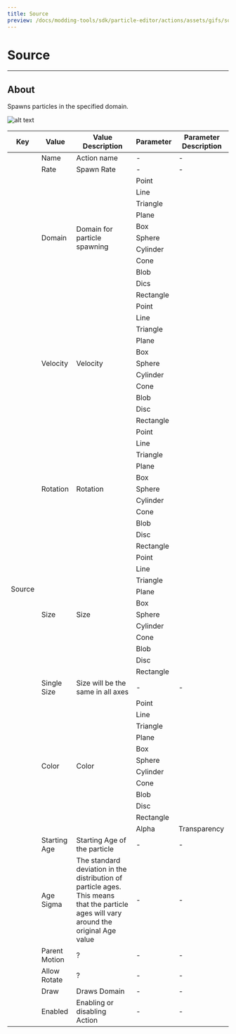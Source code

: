 ```yaml
---
title: Source
preview: /docs/modding-tools/sdk/particle-editor/actions/assets/gifs/source-kill.gif
---
```


# Source

___

## About

Spawns particles in the specified domain.

![alt text](assets/gifs/source-kill.gif)

<table><thead>
  <tr>
    <th>Key</th>
    <th>Value</th>
    <th>Value Description</th>
    <th>Parameter</th>
    <th>Parameter Description</th>
  </tr></thead>
<tbody>
  <tr>
    <td rowspan="65">Source</td>
    <td>Name</td>
    <td>Action name</td>
    <td>-</td>
    <td>-</td>
  </tr>
  <tr>
    <td>Rate</td>
    <td>Spawn Rate</td>
    <td>-</td>
    <td>-</td>
  </tr>
  <tr>
    <td rowspan="11">Domain</td>
    <td rowspan="11">Domain for particle spawning</td>
    <td>Point</td>
    <td></td>
  </tr>
  <tr>
    <td>Line</td>
    <td></td>
  </tr>
  <tr>
    <td>Triangle</td>
    <td></td>
  </tr>
  <tr>
    <td>Plane</td>
    <td></td>
  </tr>
  <tr>
    <td>Box</td>
    <td></td>
  </tr>
  <tr>
    <td>Sphere</td>
    <td></td>
  </tr>
  <tr>
    <td>Cylinder</td>
    <td></td>
  </tr>
  <tr>
    <td>Cone</td>
    <td></td>
  </tr>
  <tr>
    <td>Blob</td>
    <td></td>
  </tr>
  <tr>
    <td>Dics</td>
    <td></td>
  </tr>
  <tr>
    <td>Rectangle</td>
    <td></td>
  </tr>
  <tr>
    <td rowspan="11">Velocity</td>
    <td rowspan="11">Velocity</td>
    <td>Point</td>
    <td></td>
  </tr>
  <tr>
    <td>Line</td>
    <td></td>
  </tr>
  <tr>
    <td>Triangle</td>
    <td></td>
  </tr>
  <tr>
    <td>Plane</td>
    <td></td>
  </tr>
  <tr>
    <td>Box</td>
    <td></td>
  </tr>
  <tr>
    <td>Sphere</td>
    <td></td>
  </tr>
  <tr>
    <td>Cylinder</td>
    <td></td>
  </tr>
  <tr>
    <td>Cone</td>
    <td></td>
  </tr>
  <tr>
    <td>Blob</td>
    <td></td>
  </tr>
  <tr>
    <td>Disc</td>
    <td></td>
  </tr>
  <tr>
    <td>Rectangle</td>
    <td></td>
  </tr>
  <tr>
    <td rowspan="11">Rotation</td>
    <td rowspan="11">Rotation</td>
    <td>Point</td>
    <td></td>
  </tr>
  <tr>
    <td>Line</td>
    <td></td>
  </tr>
  <tr>
    <td>Triangle</td>
    <td></td>
  </tr>
  <tr>
    <td>Plane</td>
    <td></td>
  </tr>
  <tr>
    <td>Box</td>
    <td></td>
  </tr>
  <tr>
    <td>Sphere</td>
    <td></td>
  </tr>
  <tr>
    <td>Cylinder</td>
    <td></td>
  </tr>
  <tr>
    <td>Cone</td>
    <td></td>
  </tr>
  <tr>
    <td>Blob</td>
    <td></td>
  </tr>
  <tr>
    <td>Disc</td>
    <td></td>
  </tr>
  <tr>
    <td>Rectangle</td>
    <td></td>
  </tr>
  <tr>
    <td rowspan="11">Size</td>
    <td rowspan="11">Size</td>
    <td>Point</td>
    <td></td>
  </tr>
  <tr>
    <td>Line</td>
    <td></td>
  </tr>
  <tr>
    <td>Triangle</td>
    <td></td>
  </tr>
  <tr>
    <td>Plane</td>
    <td></td>
  </tr>
  <tr>
    <td>Box</td>
    <td></td>
  </tr>
  <tr>
    <td>Sphere</td>
    <td></td>
  </tr>
  <tr>
    <td>Cylinder</td>
    <td></td>
  </tr>
  <tr>
    <td>Cone</td>
    <td></td>
  </tr>
  <tr>
    <td>Blob</td>
    <td></td>
  </tr>
  <tr>
    <td>Disc</td>
    <td></td>
  </tr>
  <tr>
    <td>Rectangle</td>
    <td></td>
  </tr>
  <tr>
    <td>Single Size</td>
    <td>Size will be the same in all axes</td>
    <td>-</td>
    <td>-</td>
  </tr>
  <tr>
    <td rowspan="12">Color</td>
    <td rowspan="12">Color</td>
    <td>Point</td>
    <td></td>
  </tr>
  <tr>
    <td>Line</td>
    <td></td>
  </tr>
  <tr>
    <td>Triangle</td>
    <td></td>
  </tr>
  <tr>
    <td>Plane</td>
    <td></td>
  </tr>
  <tr>
    <td>Box</td>
    <td></td>
  </tr>
  <tr>
    <td>Sphere</td>
    <td></td>
  </tr>
  <tr>
    <td>Cylinder</td>
    <td></td>
  </tr>
  <tr>
    <td>Cone</td>
    <td></td>
  </tr>
  <tr>
    <td>Blob</td>
    <td></td>
  </tr>
  <tr>
    <td>Disc</td>
    <td></td>
  </tr>
  <tr>
    <td>Rectangle</td>
    <td></td>
  </tr>
  <tr>
    <td>Alpha</td>
    <td>Transparency</td>
  </tr>
  <tr>
    <td>Starting Age</td>
    <td>Starting Age of the particle</td>
    <td>-</td>
    <td>-</td>
  </tr>
  <tr>
    <td>Age Sigma</td>
    <td>The standard deviation in the distribution of particle ages. This means that the particle ages will vary around the original Age value</td>
    <td>-</td>
    <td>-</td>
  </tr>
  <tr>
    <td>Parent Motion</td>
    <td>?</td>
    <td>-</td>
    <td>-</td>
  </tr>
  <tr>
    <td>Allow Rotate</td>
    <td>?</td>
    <td>-</td>
    <td>-</td>
  </tr>
  <tr>
    <td>Draw</td>
    <td>Draws Domain</td>
    <td>-</td>
    <td>-</td>
  </tr>
  <tr>
    <td>Enabled</td>
    <td>Enabling or disabling Action</td>
    <td>-</td>
    <td>-</td>
  </tr>
</tbody></table>
